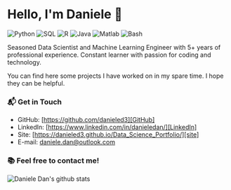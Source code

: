 # Hello, I'm Daniele 👋

![Python](https://img.shields.io/badge/Python-Expert-red)
![SQL](https://img.shields.io/badge/SQL-Expert-orange)
![R](https://img.shields.io/badge/R-Intermediate-yellow)
![Java](https://img.shields.io/badge/Java-Intermediate-green)
![Matlab](https://img.shields.io/badge/Matlab-Basic-brown)
![Bash](https://img.shields.io/badge/Bash-Intermediate-blue)

Seasoned Data Scientist and Machine Learning Engineer with 5+ years of professional experience. Constant learner with passion for coding and technology.
<!--
- 🔭 Master's degree in **Computer Science** at UniPD
- 🌱 I’m currently learning **Cyber Security** at UniMore
- 🌱 I’m currently learning **Security Analyst** and **Web-App Vulnerabilities**
- ⚙️ Mastering: `.py`, `.html`,`.css`,`.js`,`.ts`
- 👯 I’m looking to collaborate on **Open Source** and/or **Videogames** projects
- 💬 I'm mostly active within the **Cyber Security**, **Vue.JS**, **Node.JS** and **Unity 3D** communities
-->
You can find here some projects I have worked on in my spare time. I hope they can be helpful.

### 📬 Get in Touch

- GitHub: [https://github.com/danieled3][GitHub]
- LinkedIn: [https://www.linkedin.com/in/danieledan/][LinkedIn]
- Site: [https://danieled3.github.io/Data_Science_Portfolio/][site]
- E-mail: daniele.dan@outlook.com

### 📚 Feel free to contact me!

![Daniele Dan's github stats](https://github-readme-stats.vercel.app/api?username=danieled3&show_icons=true&hide_border=true)

<!--
**danieled3/danieled3** is a ✨ _special_ ✨ repository because its `README.md` (this file) appears on your GitHub profile.

Here are some ideas to get you started:

- 🔭 I’m currently working on ...
- 🌱 I’m currently learning ...
- 👯 I’m looking to collaborate on ...
- 🤔 I’m looking for help with ...
- 💬 Ask me about ...
- 📫 How to reach me: ...
- 😄 Pronouns: ...
- ⚡ Fun fact: ...
-->
